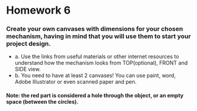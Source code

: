# Homework 6

### Create your own canvases with dimensions for your chosen mechanism, having in mind that you will use them to start your project design.

* a. Use the links from useful materials or other internet resources to understand how the mechanism looks from TOP(optional), FRONT and SIDE view.
* b. You need to have at least 2 canvases! You can use paint, word, Adobe Illustrator or even scanned paper and pen.

#### Note: the red part is considered a hole through the object, or an empty space (between the circles).
